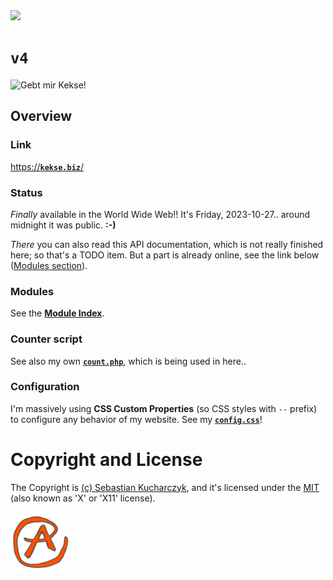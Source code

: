 <img src="https://kekse.biz/github.php?draw&override=github:v4&text=`v4`&draw" />

# **`v4`**
<!--<img src="https://mirror.kekse.biz/noto-emoji-animation/emoji.php?tag=face-in-clouds&type=webp" />-->
![Gebt mir Kekse!](https://kekse.biz/img/Gebt%20mir%20die%20Kekse%20-%20und%20niemand%20wird%20verletzt.medium.jpg)

## Overview

### Link
[https://**`kekse.biz`**/](https://kekse.biz/)

### Status
*Finally* available in the World Wide Web!! It's Friday, 2023-10-27.. around midnight it was public. **:-)**

_There_ you can also read this API documentation, which is not really finished here; so that's a TODO item.
But a part is already online, see the link below ([Modules section](#modules)).

### **Modules**
See the [**Module Index**](docs/modules/README.md).

### Counter script
See also my own [**`count.php`**](https://github.com/kekse1/count.php/), which is being used in here..

### Configuration
I'm massively using **CSS Custom Properties** (so CSS styles with `--` prefix) to configure
any behavior of my website. See my [**`config.css`**](files/config.css)!

# Copyright and License
The Copyright is [(c) Sebastian Kucharczyk](COPYRIGHT.txt),
and it's licensed under the [MIT](LICENSE.txt) (also known as 'X' or 'X11' license).

![kekse.biz](favicon.png)
